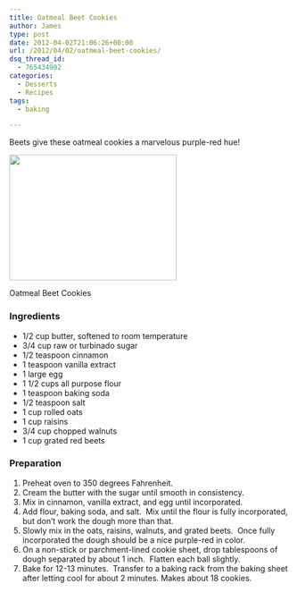 ```yaml
---
title: Oatmeal Beet Cookies
author: James
type: post
date: 2012-04-02T21:06:26+00:00
url: /2012/04/02/oatmeal-beet-cookies/
dsq_thread_id:
  - 765434902
categories:
  - Desserts
  - Recipes
tags:
  - baking

---
```

Beets give these oatmeal cookies a marvelous purple-red hue!

<div id="attachment_491" style="width: 310px" class="wp-caption alignright">
  <a href="{{% mediaroot %}}uploads/2012/04/P4029848.jpg" rel="lightbox[487]"><img class="size-medium wp-image-491" title="Oatmeal Beet Cookies" src="{{% mediaroot %}}uploads/2012/04/P4029848-300x225.jpg" alt="" width="300" height="225" srcset="{{% mediaroot %}}uploads/2012/04/P4029848-300x225.jpg 300w, {{% mediaroot %}}uploads/2012/04/P4029848-1024x768.jpg 1024w, {{% mediaroot %}}uploads/2012/04/P4029848-400x300.jpg 400w, {{% mediaroot %}}uploads/2012/04/P4029848.jpg 1200w" sizes="(max-width: 300px) 100vw, 300px" /></a>
  
  <p class="wp-caption-text">
    Oatmeal Beet Cookies
  </p>
</div>

### Ingredients

  * 1/2 cup butter, softened to room temperature
  * 3/4 cup raw or turbinado sugar
  * 1/2 teaspoon cinnamon
  * 1 teaspoon vanilla extract
  * 1 large egg
  * 1 1/2 cups all purpose flour
  * 1 teaspoon baking soda
  * 1/2 teaspoon salt
  * 1 cup rolled oats
  * 1 cup raisins
  * 3/4 cup chopped walnuts
  * 1 cup grated red beets

### Preparation

  1. Preheat oven to 350 degrees Fahrenheit.
  2. Cream the butter with the sugar until smooth in consistency.
  3. Mix in cinnamon, vanilla extract, and egg until incorporated.
  4. Add flour, baking soda, and salt.  Mix until the flour is fully incorporated, but don&#8217;t work the dough more than that.
  5. Slowly mix in the oats, raisins, walnuts, and grated beets.  Once fully incorporated the dough should be a nice purple-red in color.
  6. On a non-stick or parchment-lined cookie sheet, drop tablespoons of dough separated by about 1 inch.  Flatten each ball slightly.
  7. Bake for 12-13 minutes.  Transfer to a baking rack from the baking sheet after letting cool for about 2 minutes. Makes about 18 cookies.